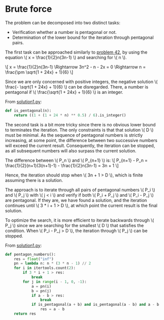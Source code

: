 # Brute force

The problem can be decomposed into two distinct tasks:

- Verification whether a number is pentagonal or not.
- Determination of the lower bound for the iteration through pentagonal pairs.

The first task can be approached similarly to [problem 42](../problem_0042/solution1.md), by using the equation \\( x = \frac{1}{2}n(3n-1) \\) and searching for \\( n \\).

\\[
    x = \frac{1}{2}n(3n-1) \Rightarrow 3n^2 - n - 2x = 0 \Rightarrow n = \frac{\pm \sqrt{1 + 24x} + 1}{6}
\\]

Since we are only concerned with positive integers, the negative solution \\( \frac{- \sqrt{1 + 24x} + 1}{6} \\) can be disregarded.
There, a number is pentagonal if \\( \frac{\sqrt{1 + 24x} + 1}{6} \\) is an integer.

From [solution1.py](https://github.com/TurtleSmoke/Project-Euler/blob/main/problems/problem_0044/solution1.py):

```python
def is_pentagonal(n):
    return ((1 + (1 + 24 * n) ** 0.5) / 6).is_integer()
```

The second task is a bit more tricky since there is no obvious lower bound to terminates the iteration.
The only constraints is that that solution \\( D \\) must be minimal.
As the sequence of pentagonal numbers is strictly increasing, at some point, the difference between two successive numbers will exceed the current result.
Consequently, the iteration can be stopped, as all subsequent numbers will also surpass the current solution.

The difference between \\( P_n \\) and \\( P_{n+1} \\) is:
\\[ P_{n+1} - P_n = \frac{1}{2}(n+1)(3(n+1)-1) - \frac{1}{2}n(3n-1) = 3n + 1 \\]

Hence, the iteration should stop when \\( 3n + 1 > D \\), which is finite assuming there is a solution.

The approach is to iterate through all pairs of pentagonal numbers \\( P_i \\) and \\( P_j \\) with \\( j < i \\) and verify if both \\( P_i + P_j \\) and \\( P_i - P_j \\) are pentagonal.
If they are, we have found a solution, and the iteration continues until \\( 3 * i + 1 > D \\), at which point the current result is the final solution.

To optimize the search, it is more efficient to iterate backwards through \\( P_j \\) since we are searching for the smallest \\( D \\) that satisfies the condition.
When \\( P_i - P_j > D \\), the iteration through \\( P_j \\) can be stopped.

From [solution1.py](https://github.com/TurtleSmoke/Project-Euler/blob/main/problems/problem_0044/solution1.py):

```python
def pentagon_numbers():
    res = float("inf")
    pn = lambda n: n * (3 * n - 1) // 2
    for i in itertools.count(2):
        if 3 * i + 1 > res:
            break
        for j in range(i - 1, 0, -1):
            a = pn(i)
            b = pn(j)
            if a - b > res:
                break
            if is_pentagonal(a + b) and is_pentagonal(a - b) and a - b < res:
                res = a - b
    return res
```

